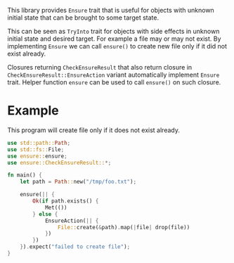 This library provides `Ensure` trait that is useful for objects with unknown initial state that can be brought to some target state.

This can be seen as `TryInto` trait for objects with side effects in unknown initial state and desired target.
For example a file may or may not exist. By implementing `Ensure` we can call `ensure()` to create new file only if it did not exist already.

Closures returning `CheckEnsureResult` that also return closure in `CheckEnsureResult::EnsureAction` variant automatically implement `Ensure` trait. 
Helper function `ensure` can be used to call `ensure()` on such closure.

# Example

This program will create file only if it does not exist already.

```rust
use std::path::Path;
use std::fs::File;
use ensure::ensure;
use ensure::CheckEnsureResult::*;

fn main() {
    let path = Path::new("/tmp/foo.txt");

    ensure(|| {
        Ok(if path.exists() {
            Met(())
        } else {
            EnsureAction(|| {
                File::create(&path).map(|file| drop(file))
            })
        })
    }).expect("failed to create file");
}
```
